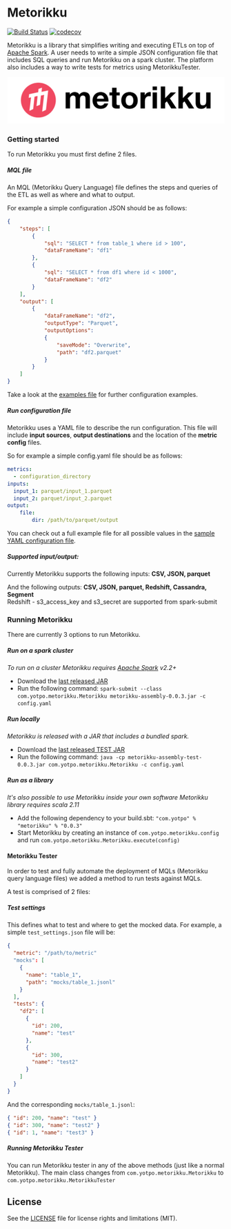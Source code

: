 # Metorikku

[![Build Status](https://travis-ci.org/YotpoLtd/metorikku.svg?branch=master)](https://travis-ci.org/YotpoLtd/metorikku)
[![codecov](https://codecov.io/gh/YotpoLtd/metorikku/branch/master/graph/badge.svg)](https://codecov.io/gh/YotpoLtd/metorikku)

Metorikku is a library that simplifies writing and executing ETLs on top of [Apache Spark](http://spark.apache.org/).
A user needs to write a simple JSON configuration file that includes SQL queries and run Metorikku on a spark cluster.
The platform also includes a way to write tests for metrics using MetorikkuTester.

![Metorikku Logo](logo/metorikku.png)

### Getting started
To run Metorikku you must first define 2 files.

##### MQL file
An MQL (Metorikku Query Language) file defines the steps and queries of the ETL as well as where and what to output.

For example a simple configuration JSON should be as follows:
```json
{
    "steps": [
        {
            "sql": "SELECT * from table_1 where id > 100",
            "dataFrameName": "df1"
        },
        {
            "sql": "SELECT * from df1 where id < 1000",
            "dataFrameName": "df2"   
        }
    ],
    "output": [
        {
            "dataFrameName": "df2",
            "outputType": "Parquet",
            "outputOptions":
            {
                "saveMode": "Overwrite",
                "path": "df2.parquet"
            }
        }
    ]
}
```
Take a look at the [examples file](https://github.com/YotpoLtd/metorikku/blob/master/examples) for further configuration examples.

##### Run configuration file
Metorikku uses a YAML file to describe the run configuration.
This file will include **input sources**, **output destinations** and the location of the **metric config** files.

So for example a simple config.yaml file should be as follows:
```yaml
metrics:
  - configuration_directory
inputs:
  input_1: parquet/input_1.parquet
  input_2: parquet/input_2.parquet
output:
    file:
        dir: /path/to/parquet/output
```
You can check out a full example file for all possible values in the [sample YAML configuration file](https://github.com/YotpoLtd/metorikku/blob/master/config/sample.yaml).

##### Supported input/output:

Currently Metorikku supports the following inputs:
**CSV, JSON, parquet**

And the following outputs:
**CSV, JSON, parquet, Redshift, Cassandra, Segment**<br />
Redshift - s3_access_key and s3_secret are supported from spark-submit

### Running Metorikku
There are currently 3 options to run Metorikku.
##### Run on a spark cluster
*To run on a cluster Metorikku requires [Apache Spark](http://spark.apache.org/) v2.2+*
* Download the [last released JAR](https://github.com/YotpoLtd/metorikku/releases/latest)
* Run the following command:
     `spark-submit --class com.yotpo.metorikku.Metorikku metorikku-assembly-0.0.3.jar -c config.yaml`

##### Run locally
*Metorikku is released with a JAR that includes a bundled spark.*
* Download the [last released TEST JAR](https://github.com/YotpoLtd/metorikku/releases/latest)
* Run the following command:
`java -cp metorikku-assembly-test-0.0.3.jar com.yotpo.metorikku.Metorikku -c config.yaml`

##### Run as a library
*It's also possible to use Metorikku inside your own software*
*Metorikku library requires scala 2.11*
* Add the following dependency to your build.sbt:
`"com.yotpo" % "metorikku" % "0.0.3"`
* Start Metorikku by creating an instance of `com.yotpo.metorikku.config` and run `com.yotpo.metorikku.Metorikku.execute(config)`


#### Metorikku Tester
In order to test and fully automate the deployment of MQLs (Metorikku query language files) we added a method to run tests against MQLs.

A test is comprised of 2 files:
##### Test settings
This defines what to test and where to get the mocked data.
For example, a simple `test_settings.json` file will be:
```json
{
  "metric": "/path/to/metric"
  "mocks": [
    {
      "name": "table_1",
      "path": "mocks/table_1.jsonl"
    }
  ],
  "tests": {
    "df2": [
      {
        "id": 200,
        "name": "test"
      },
      {
        "id": 300,
        "name": "test2"
      }
    ]
  }
}
```

And the corresponding `mocks/table_1.jsonl`:
```json
{ "id": 200, "name": "test" }
{ "id": 300, "name": "test2" }
{ "id": 1, "name": "test3" }
```

##### Running Metorikku Tester
You can run Metorikku tester in any of the above methods (just like a normal Metorikku).
The main class changes from `com.yotpo.metorikku.Metorikku` to `com.yotpo.metorikku.MetorikkuTester`

## License  
See the [LICENSE](LICENSE.md) file for license rights and limitations (MIT).
